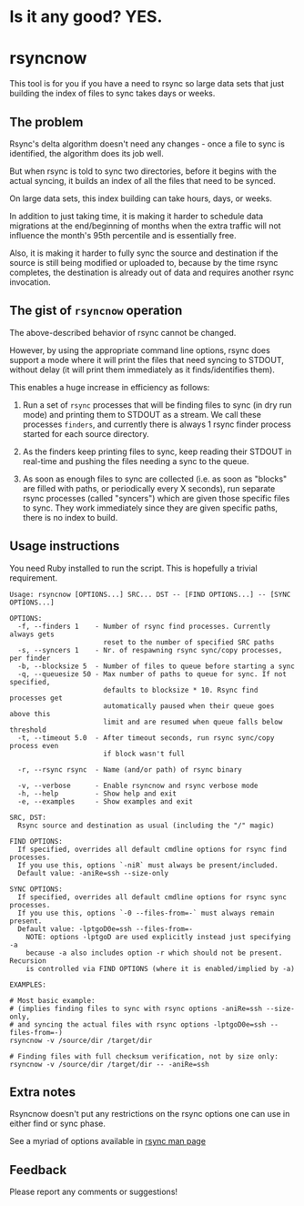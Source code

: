 # Is it any good? YES.

# rsyncnow

This tool is for you if you have a need to rsync so large data sets
that just building the index of files to sync takes days or weeks.

## The problem

Rsync's delta algorithm doesn't need any changes - once a file to sync
is identified, the algorithm does its job well.

But when rsync is told to sync two directories, before it begins with
the actual syncing, it builds an index of all the files that need to be
synced.

On large data sets, this index building can take hours, days, or weeks.

In addition to just taking time, it is making it harder to schedule data
migrations at the end/beginning of months when the extra traffic will not
influence the month's 95th percentile and is essentially free.

Also, it is making it harder to fully sync the source and destination if
the source is still being modified or uploaded to, because by the time
rsync completes, the destination is already out of data and requires
another rsync invocation.

## The gist of `rsyncnow` operation

The above-described behavior of rsync cannot be changed.

However, by using the appropriate command line options, rsync does support
a mode where it will print the files that need syncing to STDOUT, without
delay (it will print them immediately as it finds/identifies them).

This enables a huge increase in efficiency as follows:

1. Run a set of `rsync` processes that will be finding files to sync
(in dry run mode) and printing them to STDOUT as a stream. We call
these processes `finders`, and currently there is always 1 rsync
finder process started for each source directory.

1. As the finders keep printing files to sync, keep reading their
STDOUT in real-time and pushing the files needing a sync to the queue.

1. As soon as enough files to sync are collected (i.e. as soon as
"blocks" are filled with paths, or periodically every X seconds),
run separate rsync processes (called "syncers") which are given those
specific files to sync. They work immediately since they are given
specific paths, there is no index to build.

## Usage instructions

You need Ruby installed to run the script. This is hopefully a trivial requirement.


```
Usage: rsyncnow [OPTIONS...] SRC... DST -- [FIND OPTIONS...] -- [SYNC OPTIONS...]

OPTIONS:
  -f, --finders 1    - Number of rsync find processes. Currently always gets
                       reset to the number of specified SRC paths
  -s, --syncers 1    - Nr. of respawning rsync sync/copy processes, per finder
  -b, --blocksize 5  - Number of files to queue before starting a sync
  -q, --queuesize 50 - Max number of paths to queue for sync. If not specified,
                       defaults to blocksize * 10. Rsync find processes get
                       automatically paused when their queue goes above this
                       limit and are resumed when queue falls below threshold
  -t, --timeout 5.0  - After timeout seconds, run rsync sync/copy process even
                       if block wasn't full

  -r, --rsync rsync  - Name (and/or path) of rsync binary

  -v, --verbose      - Enable rsyncnow and rsync verbose mode
  -h, --help         - Show help and exit
  -e, --examples     - Show examples and exit

SRC, DST:
  Rsync source and destination as usual (including the "/" magic)

FIND OPTIONS:
  If specified, overrides all default cmdline options for rsync find processes.
  If you use this, options `-niR` must always be present/included.
  Default value: -aniRe=ssh --size-only

SYNC OPTIONS:
  If specified, overrides all default cmdline options for rsync sync processes.
  If you use this, options `-0 --files-from=-` must always remain present.
  Default value: -lptgoD0e=ssh --files-from=-
    NOTE: options -lptgoD are used explicitly instead just specifying -a
    because -a also includes option -r which should not be present. Recursion
    is controlled via FIND OPTIONS (where it is enabled/implied by -a)

EXAMPLES:

# Most basic example:
# (implies finding files to sync with rsync options -aniRe=ssh --size-only,
# and syncing the actual files with rsync options -lptgoD0e=ssh --files-from=-)
rsyncnow -v /source/dir /target/dir

# Finding files with full checksum verification, not by size only:
rsyncnow -v /source/dir /target/dir -- -aniRe=ssh
```

## Extra notes

Rsyncnow doesn't put any restrictions on the rsync options one can use in
either find or sync phase.

See a myriad of options available in [rsync man page](https://download.samba.org/pub/rsync/rsync.1)


## Feedback

Please report any comments or suggestions!

